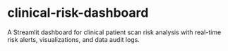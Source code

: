 # clinical-risk-dashboard
A Streamlit dashboard for clinical patient scan risk analysis with real-time risk alerts, visualizations, and data audit logs.
